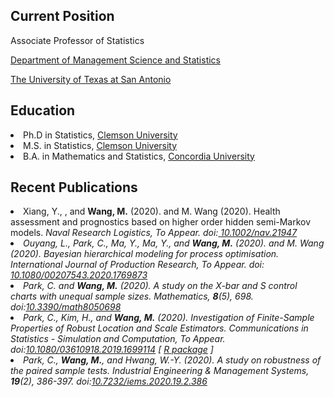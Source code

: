 <BODY><h2>Current Position</h2> 
 <p>Associate Professor of Statistics</p>
 <p><a href="https://business.utsa.edu/management-science-statistics/">Department of Management Science and Statistics</a></p>
 <p><a href="https://www.utsa.edu/">The University of Texas at San Antonio</a></p>
    
<BODY><h2>Education</h2>
 <LI> Ph.D in Statistics, <A href="http://www.clemson.edu/">Clemson University</A> 
 <LI> M.S. in Statistics, <A href="http://www.clemson.edu/">Clemson University</A> 
 <LI> B.A. in Mathematics and Statistics, <A href="https://www.concordia.ca/">Concordia University</A> 

<BODY><h2>Recent Publications</h2>
  <li> Xiang, Y., , and <strong>Wang, M.</strong> (2020). and M. Wang (2020). Health assessment and prognostics based on higher order hidden semi-Markov models. <em>Naval Research Logistics<em>, To Appear. doi:<a href="https://doi.org/10.1002/nav.21947"> 10.1002/nav.21947</a> 
 <li> Ouyang, L., Park, C., Ma, Y., Ma, Y., and <strong>Wang, M.</strong> (2020). and M. Wang (2020). Bayesian hierarchical modeling for process optimisation. <em>International Journal of Production Research<em>, To Appear. doi:<a href="https://www.tandfonline.com/doi/abs/10.1080/00207543.2020.1769873"> 10.1080/00207543.2020.1769873</a> 
<li> Park, C. and <strong>Wang, M.</strong> (2020). A study on the X-bar and S control charts with unequal sample sizes. <em>Mathematics</em>, <strong>8</strong>(5), 698. doi:<a href="https://doi.org/10.3390/math8050698">10.3390/math8050698</a></li>
<li> Park, C., Kim, H., and <strong>Wang, M.</strong> (2020). Investigation of Finite-Sample Properties of Robust Location and Scale Estimators. <em>Communications in Statistics - Simulation and Computation</em>, To Appear. doi:<a href="https://doi.org/10.1080/03610918.2019.1699114">10.1080/03610918.2019.1699114</a> [ <a href="https://appliedstat.github.io/R/R-package-3/">R package</a> ]</li>
<li> Park, C., <strong>Wang, M.</strong>, and Hwang, W.-Y. (2020). A study on robustness of the paired sample tests. <em>Industrial Engineering &amp; Management Systems</em>, <strong>19</strong>(2), 386-397. doi:<a href="https://doi.org/10.7232/iems.2020.19.2.386">10.7232/iems.2020.19.2.386</a></li> 
